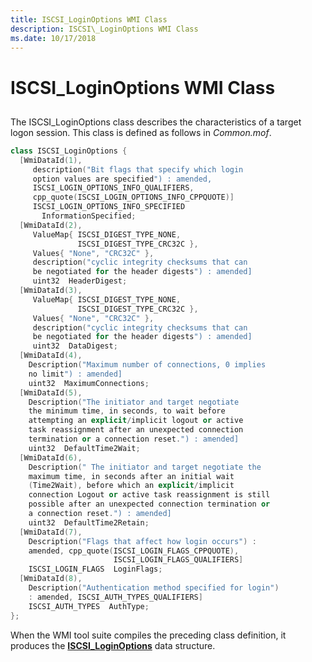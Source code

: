 ```yaml
---
title: ISCSI_LoginOptions WMI Class
description: ISCSI\_LoginOptions WMI Class
ms.date: 10/17/2018
---
```


# ISCSI\_LoginOptions WMI Class


## <span id="ddk_iscsi_loginoptions_wmi_class_kr"></span><span id="DDK_ISCSI_LOGINOPTIONS_WMI_CLASS_KR"></span>


The ISCSI\_LoginOptions class describes the characteristics of a target logon session. This class is defined as follows in *Common.mof*.

```cpp
class ISCSI_LoginOptions {
  [WmiDataId(1),
     description("Bit flags that specify which login 
     option values are specified") : amended,
     ISCSI_LOGIN_OPTIONS_INFO_QUALIFIERS,
     cpp_quote(ISCSI_LOGIN_OPTIONS_INFO_CPPQUOTE)]
     ISCSI_LOGIN_OPTIONS_INFO_SPECIFIED  
       InformationSpecified;
  [WmiDataId(2), 
     ValueMap{ ISCSI_DIGEST_TYPE_NONE,
               ISCSI_DIGEST_TYPE_CRC32C }, 
     Values{ "None", "CRC32C" },
     description("cyclic integrity checksums that can 
     be negotiated for the header digests") : amended]
     uint32  HeaderDigest;
  [WmiDataId(3),
     ValueMap{ ISCSI_DIGEST_TYPE_NONE,
               ISCSI_DIGEST_TYPE_CRC32C },
     Values{ "None", "CRC32C" },
     description("cyclic integrity checksums that can 
     be negotiated for the header digests") : amended]
     uint32  DataDigest;
  [WmiDataId(4),
    Description("Maximum number of connections, 0 implies 
    no limit") : amended]
    uint32  MaximumConnections;
  [WmiDataId(5),
    Description("The initiator and target negotiate 
    the minimum time, in seconds, to wait before 
    attempting an explicit/implicit logout or active 
    task reassignment after an unexpected connection
    termination or a connection reset.") : amended]
    uint32  DefaultTime2Wait;
  [WmiDataId(6),
    Description(" The initiator and target negotiate the
    maximum time, in seconds after an initial wait
    (Time2Wait), before which an explicit/implicit
    connection Logout or active task reassignment is still
    possible after an unexpected connection termination or
    a connection reset.") : amended]
    uint32  DefaultTime2Retain;
  [WmiDataId(7),
    Description("Flags that affect how login occurs") :
    amended, cpp_quote(ISCSI_LOGIN_FLAGS_CPPQUOTE),
                       ISCSI_LOGIN_FLAGS_QUALIFIERS]
    ISCSI_LOGIN_FLAGS  LoginFlags;
  [WmiDataId(8),
    Description("Authentication method specified for login")
    : amended, ISCSI_AUTH_TYPES_QUALIFIERS]
    ISCSI_AUTH_TYPES  AuthType;
};
```

When the WMI tool suite compiles the preceding class definition, it produces the [**ISCSI\_LoginOptions**](/windows-hardware/drivers/ddi/iscsidef/ns-iscsidef-_iscsi_loginoptions) data structure.

 

